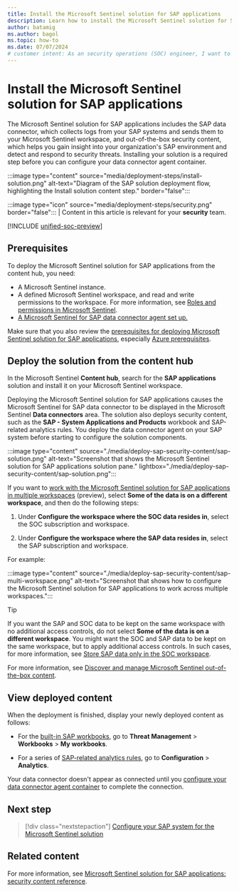 ```yaml
---
title: Install the Microsoft Sentinel solution for SAP applications
description: Learn how to install the Microsoft Sentinel solution for SAP applications from the content hub to your Microsoft Sentinel workspace.
author: batamig
ms.author: bagol
ms.topic: how-to
ms.date: 07/07/2024
# customer intent: As an security operations (SOC) engineer, I want to know how to deploy the Microsoft Sentinel solution for SAP applications from the content hub so that our organization can start connecting our SAP system to Microsoft Sentinel.
---
```


# Install the Microsoft Sentinel solution for SAP applications

The Microsoft Sentinel solution for SAP applications includes the SAP data connector, which collects logs from your SAP systems and sends them to your Microsoft Sentinel workspace, and out-of-the-box security content, which helps you gain insight into your organization's SAP environment and detect and respond to security threats. Installing your solution is a required step before you can configure your data connector agent container.

:::image type="content" source="media/deployment-steps/install-solution.png" alt-text="Diagram of the SAP solution deployment flow, highlighting the Install solution content step." border="false":::

:::image type="icon" source="media/deployment-steps/security.png" border="false"::: | Content in this article is relevant for your **security** team.

[!INCLUDE [unified-soc-preview](../includes/unified-soc-preview.md)]

## Prerequisites

To deploy the Microsoft Sentinel solution for SAP applications from the content hub, you need:

- A Microsoft Sentinel instance.
- A defined Microsoft Sentinel workspace, and read and write permissions to the workspace. For more information, see [Roles and permissions in Microsoft Sentinel](../roles.md).
- [A Microsoft Sentinel for SAP data connector agent set up.](deploy-data-connector-agent-container.md)

Make sure that you also review the [prerequisites for deploying Microsoft Sentinel solution for SAP applications](prerequisites-for-deploying-sap-continuous-threat-monitoring.md), especially [Azure prerequisites](prerequisites-for-deploying-sap-continuous-threat-monitoring.md#azure-prerequisites).

## Deploy the solution from the content hub

In the Microsoft Sentinel **Content hub**, search for the **SAP applications** solution and install it on your Microsoft Sentinel workspace. 

Deploying the Microsoft Sentinel solution for SAP applications causes the Microsoft Sentinel for SAP data connector to be displayed in the Microsoft Sentinel **Data connectors** area. The solution also deploys security content, such as the **SAP - System Applications and Products** workbook and SAP-related analytics rules. You deploy the data connector agent on your SAP system before starting to configure the solution components.

:::image type="content" source="./media/deploy-sap-security-content/sap-solution.png" alt-text="Screenshot that shows the Microsoft Sentinel solution for SAP applications solution pane." lightbox="./media/deploy-sap-security-content/sap-solution.png":::

If you want to [work with the Microsoft Sentinel solution for SAP applications in multiple workspaces](cross-workspace.md) (preview), select **Some of the data is on a different workspace**, and then do the following steps:

1. Under **Configure the workspace where the SOC data resides in**, select the SOC subscription and workspace.

1. Under **Configure the workspace where the SAP data resides in**, select the SAP subscription and workspace.

For example:

:::image type="content" source="./media/deploy-sap-security-content/sap-multi-workspace.png" alt-text="Screenshot that shows how to configure the Microsoft Sentinel solution for SAP applications to work across multiple workspaces.":::

> [!TIP]
> If you want the SAP and SOC data to be kept on the same workspace with no additional access controls, do not select **Some of the data is on a different workspace**. You might want the SOC and SAP data to be kept on the same workspace, but to apply additional access controls. In such cases, for more information, see [Store SAP data only in the SOC workspace](cross-workspace.md#store-sap-data-only-in-the-soc-workspace).

For more information, see [Discover and manage Microsoft Sentinel out-of-the-box content](../sentinel-solutions-deploy.md).

## View deployed content

When the deployment is finished, display your newly deployed content as follows:

- For the [built-in SAP workbooks](sap-solution-security-content.md#built-in-workbooks), go to **Threat Management** > **Workbooks** > **My workbooks**.

- For a series of [SAP-related analytics rules](sap-solution-security-content.md#built-in-analytics-rules), go to **Configuration** > **Analytics**.

Your data connector doesn't appear as connected until you [configure your data connector agent container](deploy-data-connector-agent-container.md) to complete the connection.

## Next step

> [!div class="nextstepaction"]
> [Configure your SAP system for the Microsoft Sentinel solution](preparing-sap.md)

## Related content

For more information, see [Microsoft Sentinel solution for SAP applications: security content reference](sap-solution-security-content.md).
